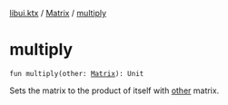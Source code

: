 [libui.ktx](../index.md) / [Matrix](index.md) / [multiply](./multiply.md)

# multiply

`fun multiply(other: `[`Matrix`](index.md)`): Unit`

Sets the matrix to the product of itself with [other](multiply.md#libui.ktx.Matrix$multiply(libui.ktx.Matrix)/other) matrix.

